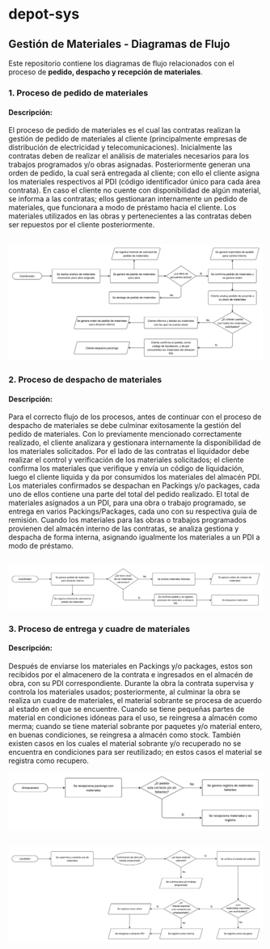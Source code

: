 
# depot-sys

## Gestión de Materiales - Diagramas de Flujo
Este repositorio contiene los diagramas de flujo relacionados con el proceso de **pedido, despacho y recepción de materiales**.

### 1. Proceso de pedido de materiales

#### Descripción:
El proceso de pedido de materiales es el cual las contratas realizan la gestión de pedido de materiales al cliente (principalmente empresas de distribución de electricidad y telecomunicaciones).
Inicialmente las contratas deben de realizar el análisis de materiales necesarios para los trabajos programados y/o obras asignadas. Posteriormente generan una orden de pedido, la cual será entregada al cliente; con ello el cliente asigna los materiales respectivos al PDI (código identificador único para cada área contrata).
En caso el cliente no cuente con disponibilidad de algún material, se informa a las contratas; ellos gestionaran internamente un pedido de materiales, que funcionara a modo de préstamo hacia el cliente. Los materiales utilizados en las obras y pertenecientes a las contratas deben ser repuestos por el cliente posteriormente.


![Diagrama de Caso de Uso](./readme_utils/pedido_materiales.png)
---

### 2. Proceso de despacho de materiales

#### Descripción:
Para el correcto flujo de los procesos, antes de continuar con el proceso de despacho de materiales se debe culminar exitosamente la gestión del pedido de materiales.
Con lo previamente mencionado correctamente realizado, el cliente analizara y gestionara internamente la disponibilidad de los materiales solicitados.
Por el lado de las contratas el liquidador debe realizar el control y verificación de los materiales solicitados; el cliente confirma los materiales que verifique y envía un código de liquidación, luego el cliente liquida y da por consumidos los materiales del almacén PDI.
Los materiales confirmados se despachan en Packings y/o packages, cada uno de ellos contiene una parte del total del pedido realizado. El total de materiales asignados a un PDI, para una obra o trabajo programado, se entrega en varios Packings/Packages, cada uno con su respectiva guía de remisión.
Cuando los materiales para las obras o trabajos programados provienen del almacén interno de las contratas, se analiza gestiona y despacha de forma interna, asignando igualmente los materiales a un PDI a modo de préstamo.


![Diagrama de Caso de Uso](./readme_utils/compra_materiales.png)
---

### 3. Proceso de entrega y cuadre de materiales

#### Descripción:
Después de enviarse los materiales en Packings y/o packages, estos son recibidos por el almacenero de la contrata e ingresados en el almacén de obra, con su PDI correspondiente. Durante la obra la contrata supervisa y controla los materiales usados; posteriormente, al culminar la obra se realiza un cuadre de materiales, el material sobrante se procesa de acuerdo al estado en el que se encuentre.
Cuando se tiene pequeñas partes de material en condiciones idóneas para el uso, se reingresa a almacén como merma; cuando se tiene material sobrante por paquetes y/o material entero, en buenas condiciones, se reingresa a almacén como stock. También existen casos en los cuales el material sobrante y/o recuperado no se encuentra en condiciones para ser reutilizado; en estos casos el material se registra como recupero.


![Diagrama de Caso de Uso](./readme_utils/recepcion_materiales.png)

![Diagrama de Caso de Uso](./readme_utils/cuadre_materiales.png)
---